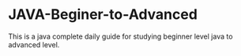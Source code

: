 # JAVA-Beginer-to-Advanced
This is a java complete daily guide for studying beginner level java to advanced level.
